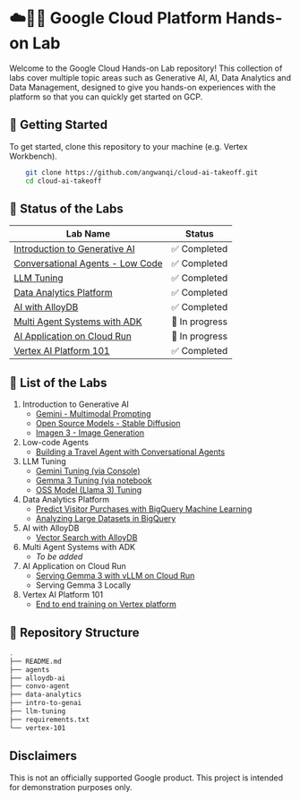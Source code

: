 # ☁️👨‍💻 Google Cloud Platform Hands-on Lab

Welcome to the Google Cloud Hands-on Lab repository! This collection of labs cover multiple topic areas such as Generative AI, AI, Data Analytics and Data Management, designed to give you hands-on experiences with the platform so that you can quickly get started on GCP. 

## 🚀 Getting Started
To get started, clone this repository to your machine (e.g. Vertex Workbench). 
```bash
    git clone https://github.com/angwanqi/cloud-ai-takeoff.git
    cd cloud-ai-takeoff
 ```
## 🔧 Status of the Labs
| Lab Name | Status |
| --- | --- |
| [Introduction to Generative AI](intro-to-genai)  | ✅ Completed |
| [Conversational Agents - Low Code](convo-agent) | ✅ Completed |
| [LLM Tuning](llm-tuning) | ✅ Completed |
| [Data Analytics Platform](data-analytics) | ✅ Completed |
| [AI with AlloyDB](alloydb-ai) | ✅ Completed |
| [Multi Agent Systems with ADK](agents) | 🚧 In progress |
| [AI Application on Cloud Run](cloudrun) | 🚧 In progress |
| [Vertex AI Platform 101](vertex-101) | ✅ Completed |

## 🤖 List of the Labs
1. Introduction to Generative AI
    - [Gemini - Multimodal Prompting](intro-to-genai/intro_gemini_2_0_flash.ipynb)
    - [Open Source Models - Stable Diffusion](intro-to-genai/model_garden_sdxl.ipynb)
    - [Imagen 3 - Image Generation](intro-to-genai/Imagen%20Console%20Lab.pdf)
2. Low-code Agents
    - [Building a Travel Agent with Conversational Agents](convo-agent/travel_convo_agent.md)
3. LLM Tuning
    - [Gemini Tuning (via Console)](https://cloud.google.com/vertex-ai/generative-ai/docs/models/gemini-use-supervised-tuning#console)
    - [Gemma 3 Tuning (via notebook](llm-tuning/gemma3_finetuning_on_vertex.ipynb)
    - [OSS Model (Llama 3) Tuning](llm-tuning/llama3_finetuning_on_vertex.ipynb)
4. Data Analytics Platform
    - [Predict Visitor Purchases with BigQuery Machine Learning](data-analytics/bigquery-ml)
    - [Analyzing Large Datasets in BigQuery](data-analytics/bigquery)
5. AI with AlloyDB
    - [Vector Search with AlloyDB](alloydb-ai/vector_search_with_alloydb.md)
6. Multi Agent Systems with ADK
    - *To be added*
7. AI Application on Cloud Run
    - [Serving Gemma 3 with vLLM on Cloud Run](cloudrun/deploy_vllm_cloudrun.md)
    - Serving Gemma 3 Locally
8. Vertex AI Platform 101
    - [End to end training on Vertex platform](vertex-101)


## 🧱 Repository Structure
```bash
.
├── README.md
├── agents
├── alloydb-ai
├── convo-agent
├── data-analytics
├── intro-to-genai
├── llm-tuning
├── requirements.txt
└── vertex-101
```

## Disclaimers
This is not an officially supported Google product. This project is intended for demonstration purposes only.
